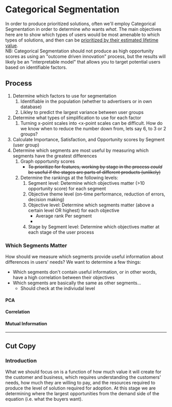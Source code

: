 # Categorical Segmentation
In order to produce prioritized solutions, often we'll employ Categorical Segmentation in order to determine _who_ wants _what_. The main objectives here are to show which types of users would be most amenable to which types of solutions, and then can be [prioritized by their estimated lifetime value](https://github.com/charlesrogers/product_research/blob/master/product_prioritization.md).  
NB: Categorical Segmentation should not produce as high opportunity scores as using an "outcome driven innovation" process, but the results will likely be an "interpretable model" that allows you to target potential users based on identifiable factors.
## Process
1. Determine which factors to use for segmentation 
    1. Identifiable in the population (whether to advertisers or in own database)
    1. Likley to predict the largest variance between user groups
1. Determine what types of simplification to use for each factor
    1. Turning x-point scales into <x-point scales can be difficult. How do we know when to reduce the number down from, lets say 6, to 3 or 2 groups?
1. Calculate Importance, Satisfaction, and Opportunity scores by Segment (user group)
1. Determine which segments are most useful by measuring which segments have the greatest differences
    1. Graph opportunity scores
        + ~~To prioritize for features, working by stage in the process _could_ be useful if the stages are parts of different products (unlikely)~~
    1. Determine the rankings at the following levels:
        1. Segment level: Determine which objectives matter (>10 opportunity score) for each segment
        1. Objective theme level (on-time performance, reduction of errors, decision making)
        1. Objective level: Determine which segments matter (above a certain level OR highest) for each objective
            + Average rank Per segment
            + 
        1. Stage by Segment level: Determine which objectives matter at each stage of the user process
### Which Segments Matter
How should we measure which segments provide useful information about differences in users' needs?
We want to determine a few things:
+ Which segments don't contain useful information, or in other words, have a high correlation between their objectives
+ Which segments are basically the same as other segments...
    + Should check at the indiviudal level
#### PCA

#### Correlation

#### Mutual Information


---
## Cut Copy
### Introduction
What we should focus on is a function of how much value it will create for the customer and business, which requires understanding the customers' needs, how much they are willing to pay, and the resources required to produce the level of solution required for adoption.
At this stage we are determining where the largest opportunities from the demand side of the equation (i.e. what the buyers want).
